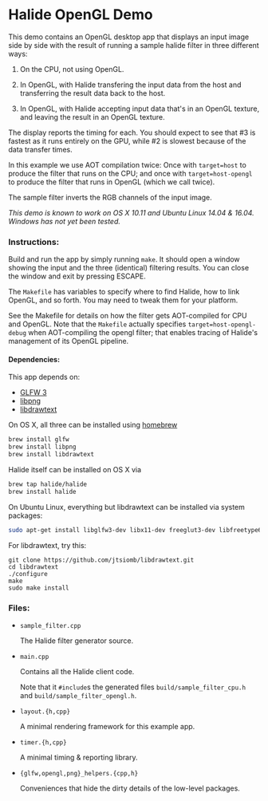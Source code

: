 # Halide OpenGL Demo

This demo contains an OpenGL desktop app that displays an input image side by
side with the result of running a sample halide filter in three different ways:

1. On the CPU, not using OpenGL.

2. In OpenGL, with Halide transfering the input data from the host and
   transferring the result data back to the host.

3. In OpenGL, with Halide accepting input data that's in an OpenGL texture, and
   leaving the result in an OpenGL texture.

The display reports the timing for each. You should expect to see that #3 is
fastest as it runs entirely on the GPU, while #2 is slowest because of the data
transfer times.

In this example we use AOT compilation twice: Once with `target=host` to produce
the filter that runs on the CPU; and once with `target=host-opengl` to produce
the filter that runs in OpenGL (which we call twice).

The sample filter inverts the RGB channels of the input image.

_This demo is known to work on OS X 10.11 and Ubuntu Linux 14.04 & 16.04.
Windows has not yet been tested._

### Instructions:

Build and run the app by simply running `make`. It should open a window showing
the input and the three (identical) filtering results. You can close the window
and exit by pressing ESCAPE.

The `Makefile` has variables to specify where to find Halide, how to link
OpenGL, and so forth. You may need to tweak them for your platform.

See the Makefile for details on how the filter gets AOT-compiled for CPU and
OpenGL. Note that the `Makefile` actually specifies `target=host-opengl-debug`
when AOT-compiling the opengl filter; that enables tracing of Halide's
management of its OpenGL pipeline.

#### Dependencies:

This app depends on:

- [GLFW 3](http://www.glfw.org)
- [libpng](http://www.libpng.org)
- [libdrawtext](http://nuclear.mutantstargoat.com/sw/libdrawtext/)

On OS X, all three can be installed using [homebrew](http://brew.sh)

```sh
brew install glfw
brew install libpng
brew install libdrawtext
```

Halide itself can be installed on OS X via

```sh
brew tap halide/halide
brew install halide
```

On Ubuntu Linux, everything but libdrawtext can be installed via system
packages:

```sh
sudo apt-get install libglfw3-dev libx11-dev freeglut3-dev libfreetype6-dev libgl-dev libpng-dev
```

For libdrawtext, try this:

```
git clone https://github.com/jtsiomb/libdrawtext.git
cd libdrawtext
./configure
make
sudo make install
```

### Files:

- `sample_filter.cpp`

  The Halide filter generator source.

- `main.cpp`

  Contains all the Halide client code.

  Note that it `#include`s the generated files `build/sample_filter_cpu.h` and
  `build/sample_filter_opengl.h`.

- `layout.{h,cpp}`

  A minimal rendering framework for this example app.

- `timer.{h,cpp}`

  A minimal timing & reporting library.

- `{glfw,opengl,png}_helpers.{cpp,h}`

  Conveniences that hide the dirty details of the low-level packages.
